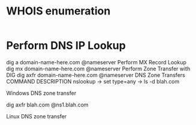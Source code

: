 # WHOIS enumeration
```whois domain-name-here.com 
```
# Perform DNS IP Lookup
dig a domain-name-here.com @nameserver 
Perform MX Record Lookup
dig mx domain-name-here.com @nameserver
Perform Zone Transfer with DIG
dig axfr domain-name-here.com @nameserver
DNS Zone Transfers
COMMAND	DESCRIPTION
nslookup -> set type=any -> ls -d blah.com

Windows DNS zone transfer

dig axfr blah.com @ns1.blah.com

Linux DNS zone transfer
